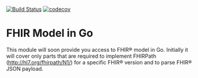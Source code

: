 [![Build Status](https://travis-ci.com/healthiop/hi.svg?branch=master)](https://travis-ci.com/healthiop/hi) [![codecov](https://codecov.io/gh/healthiop/hi/branch/master/graph/badge.svg)](https://codecov.io/gh/healthiop/hi)
# FHIR Model in Go
This module will soon provide you access to FHIR® model in Go. 
Initially it will cover only parts that are required to implement 
FHIRPath (http://hl7.org/fhirpath/N1/) for a specific FHIR® 
version and to parse FHIR® JSON payload.
